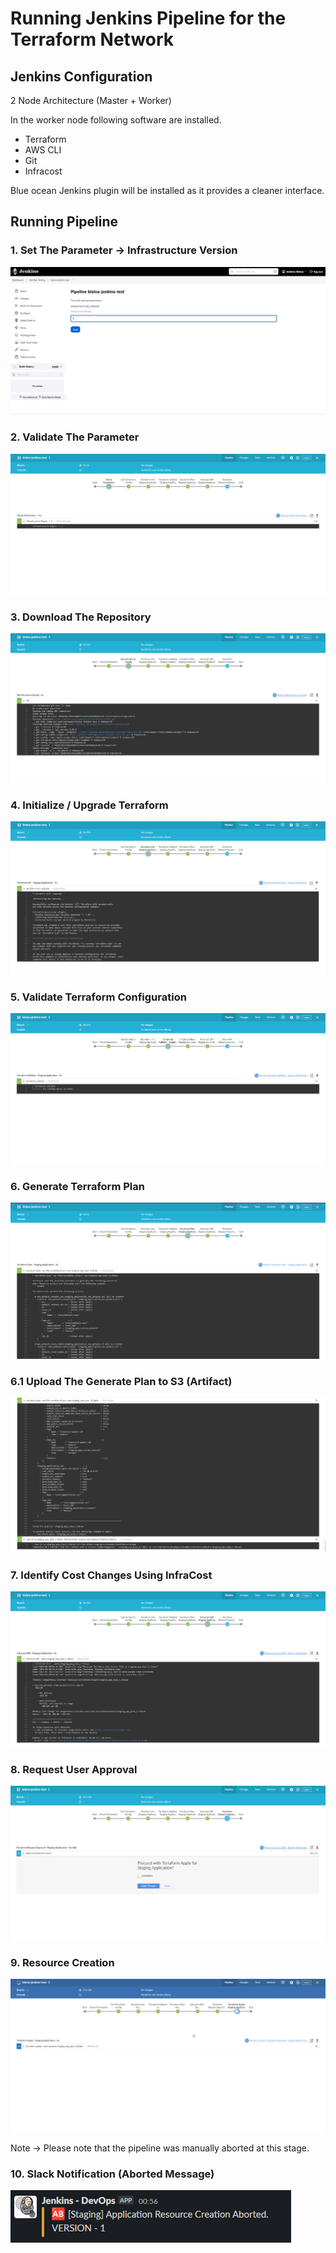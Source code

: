 # Running Jenkins Pipeline for the Terraform Network

## Jenkins Configuration

2 Node Architecture (Master + Worker)

In the worker node following software are installed.

- Terraform
- AWS CLI
- Git
- Infracost

Blue ocean Jenkins plugin will be installed as it provides a cleaner interface.

## Running Pipeline

### 1. Set The Parameter -> Infrastructure Version

![set parameter](./paramter-stage.png)

### 2. Validate The Parameter

![validate parameter](./validate-paramters-stage.png)

### 3. Download The Repository

![repo download](./download-repo-stage.png)

### 4. Initialize / Upgrade Terraform

![terraform init](./terraform-init-stage.png)

### 5. Validate Terraform Configuration

![terraform validate](./terraform-validate-stage.png)

### 6. Generate Terraform Plan

![terraform plan](./terraform-plan-stage.png)

### 6.1 Upload The Generate Plan to S3 (Artifact)

![terraform plan s3 upload](./terraform-plan-s3-stage.png)

### 7. Identify Cost Changes Using InfraCost

![infracost](./infracost-stage.png)

### 8. Request User Approval

![user approval](./approval-stage.png)

### 9. Resource Creation

![terraform apply](./terraform-apply-stage.png)

Note -> Please note that the pipeline was manually aborted at this stage.

### 10. Slack Notification (Aborted Message)

![slack notification](./slack-notification.png)
